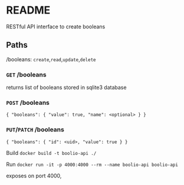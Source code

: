 # README

RESTful API interface to create booleans

## Paths
/booleans: `create`,`read`,`update`,`delete`

### `GET` /booleans
returns list of booleans stored in sqlite3 database

### `POST` /booleans
`{ "booleans": {
    "value": true,
    "name": <optional>
   }
}`

### `PUT`/`PATCH` /booleans
`{ "booleans": {
    "id": <uid>,
    "value": true
   }
}`



Build
`docker build -t boolio-api ./`

Run
`docker run -it -p 4000:4000 --rm --name boolio-api boolio-api`

exposes on port 4000, 

